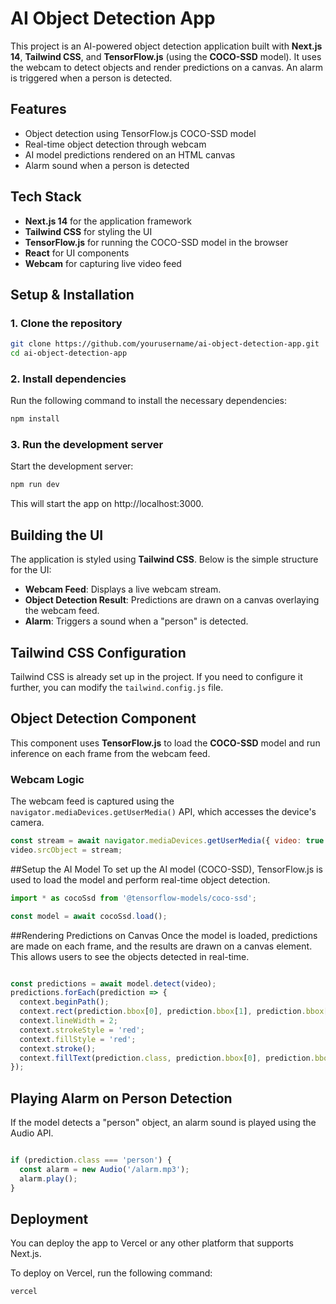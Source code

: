 # AI Object Detection App

This project is an AI-powered object detection application built with **Next.js 14**, **Tailwind CSS**, and **TensorFlow.js** (using the **COCO-SSD** model). It uses the webcam to detect objects and render predictions on a canvas. An alarm is triggered when a person is detected.

## Features

- Object detection using TensorFlow.js COCO-SSD model
- Real-time object detection through webcam
- AI model predictions rendered on an HTML canvas
- Alarm sound when a person is detected

## Tech Stack

- **Next.js 14** for the application framework
- **Tailwind CSS** for styling the UI
- **TensorFlow.js** for running the COCO-SSD model in the browser
- **React** for UI components
- **Webcam** for capturing live video feed

## Setup & Installation

### 1. Clone the repository

```bash
git clone https://github.com/yourusername/ai-object-detection-app.git
cd ai-object-detection-app
```
### 2. Install dependencies
Run the following command to install the necessary dependencies:
```bash
npm install

```
### 3. Run the development server
Start the development server:
```bash
npm run dev
```
This will start the app on http://localhost:3000.

## Building the UI

The application is styled using **Tailwind CSS**. Below is the simple structure for the UI:

- **Webcam Feed**: Displays a live webcam stream.
- **Object Detection Result**: Predictions are drawn on a canvas overlaying the webcam feed.
- **Alarm**: Triggers a sound when a "person" is detected.

## Tailwind CSS Configuration

Tailwind CSS is already set up in the project. If you need to configure it further, you can modify the `tailwind.config.js` file.

## Object Detection Component

This component uses **TensorFlow.js** to load the **COCO-SSD** model and run inference on each frame from the webcam feed.

### Webcam Logic

The webcam feed is captured using the `navigator.mediaDevices.getUserMedia()` API, which accesses the device's camera.

```javascript
const stream = await navigator.mediaDevices.getUserMedia({ video: true });
video.srcObject = stream;
```
##Setup the AI Model
To set up the AI model (COCO-SSD), TensorFlow.js is used to load the model and perform real-time object detection.

```javascript
import * as cocoSsd from '@tensorflow-models/coco-ssd';

const model = await cocoSsd.load();
```
##Rendering Predictions on Canvas
Once the model is loaded, predictions are made on each frame, and the results are drawn on a canvas element. This allows users to see the objects detected in real-time.

```javascript

const predictions = await model.detect(video);
predictions.forEach(prediction => {
  context.beginPath();
  context.rect(prediction.bbox[0], prediction.bbox[1], prediction.bbox[2], prediction.bbox[3]);
  context.lineWidth = 2;
  context.strokeStyle = 'red';
  context.fillStyle = 'red';
  context.stroke();
  context.fillText(prediction.class, prediction.bbox[0], prediction.bbox[1] - 10);
});
```
## Playing Alarm on Person Detection
If the model detects a "person" object, an alarm sound is played using the Audio API.

```javascript

if (prediction.class === 'person') {
  const alarm = new Audio('/alarm.mp3');
  alarm.play();
}
```
## Deployment
You can deploy the app to Vercel or any other platform that supports Next.js.

To deploy on Vercel, run the following command:
```bsh
vercel




